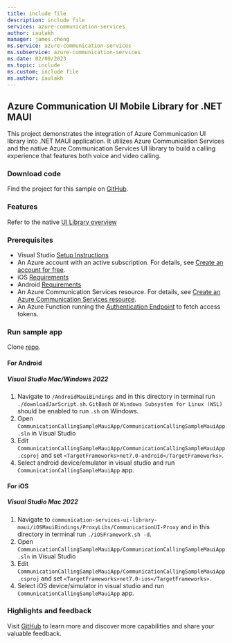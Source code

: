 ```yaml
---
title: include file
description: include file
services: azure-communication-services
author: iaulakh
manager: james.cheng
ms.service: azure-communication-services
ms.subservice: azure-communication-services
ms.date: 02/09/2023
ms.topic: include
ms.custom: include file
ms.author: iaulakh
---
```


## Azure Communication UI Mobile Library for .NET MAUI

This project demonstrates the integration of Azure Communication UI library into .NET MAUI application. It utilizes Azure Communication Services and the native Azure Communication Services UI library to build a calling experience that features both voice and video calling.

### Download code

Find the project for this sample on [GitHub](https://github.com/Azure-Samples/communication-services-ui-library-maui).

### Features

Refer to the native [UI Library overview](../../concepts/ui-library/ui-library-overview.md)

### Prerequisites

- Visual Studio [Setup Instructions](/dotnet/maui/get-started/installation)
- An Azure account with an active subscription. For details, see [Create an account for free](https://azure.microsoft.com/free/?WT.mc_id=A261C142F).
- iOS [Requirements](https://github.com/Azure/communication-ui-library-ios#requirements)
- Android [Requirements](https://github.com/Azure/communication-ui-library-android#prerequisites)
- An Azure Communication Services resource. For details, see [Create an Azure Communication Services resource](../../quickstarts/create-communication-resource.md).
- An Azure Function running the [Authentication Endpoint](../../tutorials/trusted-service-tutorial.md) to fetch access tokens.

### Run sample app

Clone [repo](https://github.com/Azure-Samples/communication-services-ui-library-maui).

#### For Android

##### Visual Studio Mac/Windows 2022

1. Navigate to `/AndroidMauiBindings` and in this directory in terminal run `./downloadJarScript.sh`. `GitBash` or `Windows Subsystem for Linux (WSL)` should be enabled to run `.sh` on Windows.
2. Open `CommunicationCallingSampleMauiApp/CommunicationCallingSampleMauiApp.sln` in Visual Studio
3. Edit `CommunicationCallingSampleMauiApp/CommunicationCallingSampleMauiApp.csproj` and set `<TargetFrameworks>net7.0-android</TargetFrameworks>`.
4. Select android device/emulator in visual studio and run `CommunicationCallingSampleMauiApp` app.

#### For iOS

##### Visual Studio Mac 2022

1. Navigate to `communication-services-ui-library-maui/iOSMauiBindings/ProxyLibs/CommunicationUI-Proxy` and in this directory in terminal run `./iOSFramework.sh -d`.
2. Open `CommunicationCallingSampleMauiApp/CommunicationCallingSampleMauiApp.sln` in Visual Studio
3. Edit `CommunicationCallingSampleMauiApp/CommunicationCallingSampleMauiApp.csproj` and set `<TargetFrameworks>net7.0-ios</TargetFrameworks>`.
4. Select iOS device/simulator in visual studio and run `CommunicationCallingSampleMauiApp` app.

### Highlights and feedback

Visit [GitHub](https://github.com/Azure-Samples/communication-services-ui-library-maui#key-sample-highlights) to learn more and discover more capabilities and share your valuable feedback.

